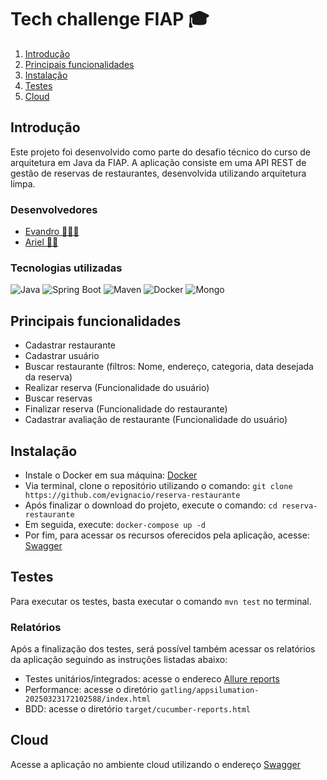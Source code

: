 # Tech challenge FIAP 🎓

1. [Introdução](#Introducao)
2. [Principais funcionalidades](#Funcionalidades)
3. [Instalação](#Instalacao)
4. [Testes](#Testes)
5. [Cloud](#cloud)

## Introdução
Este projeto foi desenvolvido como parte do desafio técnico do curso de arquitetura em Java da FIAP. A aplicação consiste em uma API REST de gestão de reservas de restaurantes, desenvolvida utilizando arquitetura limpa.

### Desenvolvedores
* [Evandro 🧑🏾‍💻](https://github.com/evignacio) <br>
* [Ariel 🧑‍💻](https://github.com/Neuyer)

### Tecnologias utilizadas
![Java](https://img.shields.io/badge/Java-21-blue?style=for-the-badge&logo=java)
![Spring Boot](https://img.shields.io/badge/Spring%20Boot-3.3.5-brightgreen?style=for-the-badge)
![Maven](https://img.shields.io/badge/Maven-3.8.6-C71A36?style=for-the-badge&logo=apachemaven)
![Docker](https://img.shields.io/badge/Docker-24.0.6-2496ED?style=for-the-badge&logo=docker)
![Mongo](https://img.shields.io/badge/MongoDB-4EA94B?style=for-the-badge&logo=mongodb&logoColor=white)

## Principais funcionalidades
* Cadastrar restaurante
* Cadastrar usuário
* Buscar restaurante (filtros: Nome, endereço, categoria, data desejada da reserva)
* Realizar reserva (Funcionalidade do usuário)
* Buscar reservas
* Finalizar reserva (Funcionalidade do restaurante)
* Cadastrar avaliação de restaurante (Funcionalidade do usuário)

## Instalação
* Instale o Docker em sua máquina: [Docker](https://docs.docker.com/engine/install/)
* Via terminal, clone o repositório utilizando o comando: `git clone https://github.com/evignacio/reserva-restaurante`
* Após finalizar o download do projeto, execute o comando: `cd reserva-restaurante`
* Em seguida, execute: `docker-compose up -d`
* Por fim, para acessar os recursos oferecidos pela aplicação, acesse: [Swagger](http://localhost:8080/swagger-ui/index.html#/)

## Testes
Para executar os testes, basta executar o comando `mvn test` no terminal.

### Relatórios
Após a finalização dos testes, será possível também acessar os relatórios da aplicação seguindo as instruções listadas abaixo:
* Testes unitários/integrados: acesse o endereco [Allure reports](http://localhost:5050/allure-docker-service/projects/default/reports/latest/index.html?redirect=false)
* Performance: acesse o diretório `gatling/appsilumation-20250323172102588/index.html`
* BDD: acesse o diretório `target/cucumber-reports.html`

## Cloud
Acesse a aplicação no ambiente cloud utilizando o endereço [Swagger](https://reserva-restaurate.onrender.com/swagger-ui/index.html)